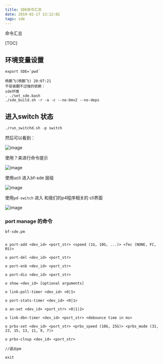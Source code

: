 ```yaml
---
title: SDE命令汇总
date: 2019-02-17 13:12:02
tags: sde
---
```


命令汇总

[TOC]

## 环境变量设置

	export SDE=`pwd`

	杨鹏飞(杨鹏飞) 20:07:21
	不安装翻不过强的依赖：
	sde环境
	. ./set_sde.bash
	./sde_build.sh -r -a -c --no-bmv2 --no-deps


## 进入switch 状态

	./run_switchd.sh -p switch

<!--more-->

然后可以看到：

![image](https://ws2.sinaimg.cn/large/005JrW9Kgy1g0amze6wtqj30em099dfu.jpg)

使用？来进行命令提示

![image](https://wx1.sinaimg.cn/large/005JrW9Kgy1g0an0h9ue7j30f807jq2w.jpg)

使用ucli 进入bf-sde 层级

![image](https://ws1.sinaimg.cn/large/005JrW9Kgy1g0an1ocf8cj30dg04gjr7.jpg)

使用`pd-switch` 进入 和我们的p4程序相关的 cli界面

![image](https://wx4.sinaimg.cn/large/005JrW9Kgy1g0apnjtmohj30fs0endg3.jpg)

### port manage 的命令


	bf-sde.pm 


	o port-add <dev_id> <port_str> <speed (1G, 10G, ...)> <fec (NONE, FC, RS)>

	o port-del <dev_id> <port_str>

	o port-enb <dev_id> <port_str>

	o port-dis <dev_id> <port_str>

	o show <dev_id> [optional arguments]

	o link-poll-timer <dev_id> <0|1>

	o port-stats-timer <dev_id> <0|1>

	o an-set <dev_id> <port_str> <0|1|2>

	o link-dbn-timer <dev_id> <port_str> <debounce time in ms>

	o prbs-set <dev_id> <port_str> <prbs_speed (10G, 25G)> <prbs_mode (31, 23, 15, 13, 11, 9, 7)>

	o prbs-clnup <dev_id> <port_str>

	//退出pm
	
	exit